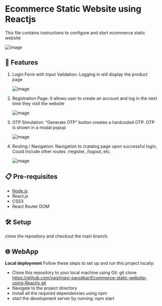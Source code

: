 # Ecommerce Static Website using Reactjs
This file contains instructions to configure and start ecommerce static website

![image](https://github.com/user-attachments/assets/7b95456c-bc8c-409f-b45c-bba33888da8d)

## 🚀 Features

1) Login Form with Input Validation:
   Logging in will display the product page
   
   ![image](https://github.com/user-attachments/assets/2f4dbf56-81c2-4bf1-bda7-44997f80940a)
   
2) Registration Page:
   It allows user to create an account and log in the next time they visit the website
   
   ![image](https://github.com/user-attachments/assets/ecca33ab-1cb1-4e2d-a7af-008940ee9b1d)
   
3) OTP Simulation:
   “Generate OTP” button creates a hardcoded OTP.
    OTP is shown in a modal popup
   
   ![image](https://github.com/user-attachments/assets/9ada1e06-b992-454a-b997-e2f2efefd1bc)
   
4) Routing / Navigation:
   Navigation to /catalog page upon successful login, Could include other routes: /register, /logout, etc.
   
   ![image](https://github.com/user-attachments/assets/9e56c394-eb08-4007-8f0b-f53e436405e2)
   

## 📋 Pre-requisites
 - [Node.js](https://nodejs.org/)
 - React.js
 - CSS3
 - React Router DOM

## 🛠️ Setup
  clone the repository and checkout the main branch.

## 🌐 WebApp
**Local deployment**
Follow these steps to set up and run this project locally:
- Clone this repository to your local machine using Git:
git clone https://github.com/vaishnavi-parodkar/Ecommerce-static-website-using-Reactjs.git
- Navigate to the project directory
- Install all the required dependencies using npm
- start the development server by running: npm start


